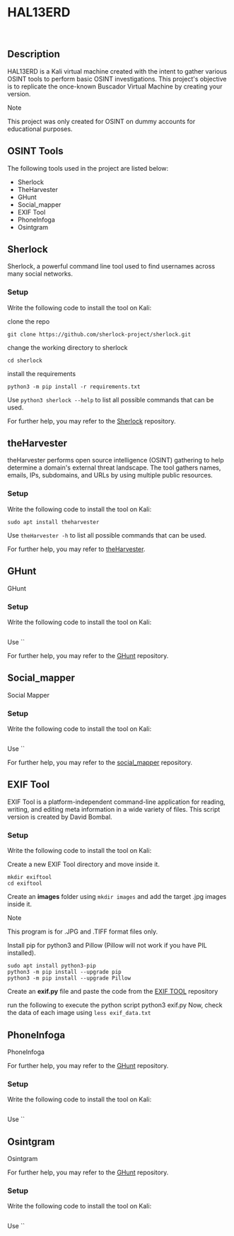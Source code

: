 # HAL13ERD

<br>

## Description

HAL13ERD is a Kali virtual machine created with the intent to gather various OSINT tools to perform basic OSINT investigations. This project's objective is to replicate the once-known Buscador Virtual Machine by creating your version.

> [!NOTE]
> This project was only created for OSINT on dummy accounts for educational purposes.

## OSINT Tools

The following tools used in the project are listed below:
* Sherlock
* TheHarvester
* GHunt
* Social_mapper
* EXIF Tool
* PhoneInfoga
* Osintgram

## Sherlock
Sherlock, a powerful command line tool used to find usernames across many social networks.

### Setup
Write the following code to install the tool on Kali:

clone the repo
```
git clone https://github.com/sherlock-project/sherlock.git
```

change the working directory to sherlock
```
cd sherlock
```

install the requirements
```
python3 -m pip install -r requirements.txt
```

Use `python3 sherlock --help` to list all possible commands that can be used.

For further help, you may refer to the [Sherlock](https://github.com/sherlock-project/sherlock) repository.

## theHarvester
theHarvester performs open source intelligence (OSINT) gathering to help determine
a domain's external threat landscape. The tool gathers names, emails, IPs, subdomains, and URLs by using multiple public resources.


### Setup
Write the following code to install the tool on Kali:
```
sudo apt install theharvester
```
Use `theHarvester -h` to list all possible commands that can be used.

For further help, you may refer to [theHarvester](https://www.kali.org/tools/theharvester/).

## GHunt
GHunt



### Setup
Write the following code to install the tool on Kali:
```
```
Use ``

For further help, you may refer to the [GHunt](https://github.com/mxrch/GHunt) repository.


## Social_mapper
Social Mapper 

### Setup
Write the following code to install the tool on Kali:
```
```
Use ``

For further help, you may refer to the [social_mapper](https://github.com/Greenwolf/social_mapper) repository.



## EXIF Tool
EXIF Tool is a platform-independent command-line application for reading, writing, and editing meta information in a wide variety of files. This script version is created by David Bombal.

### Setup
Write the following code to install the tool on Kali:

Create a new EXIF Tool directory and move inside it. 
```
mkdir exiftool
cd exiftool
```
Create an **images** folder using `mkdir images` and add the target .jpg images inside it.

> [!NOTE]
> This program is for .JPG and .TIFF format files only.

Install pip for python3 and Pillow (Pillow will not work if you have PIL installed).
```
sudo apt install python3-pip 
python3 -m pip install --upgrade pip
python3 -m pip install --upgrade Pillow
```

Create an **exif.py** file and paste the code from the [EXIF TOOL](https://github.com/davidbombal/red-python-scripts/blob/main/exif.py) repository

run the following to execute the python script
python3 exif.py
Now, check the data of each image using `less exif_data.txt`



## PhoneInfoga
PhoneInfoga

For further help, you may refer to the [GHunt](https://github.com/mxrch/GHunt) repository.

### Setup
Write the following code to install the tool on Kali:
```
```
Use ``


## Osintgram
Osintgram

For further help, you may refer to the [GHunt](https://github.com/mxrch/GHunt) repository.

### Setup
Write the following code to install the tool on Kali:
```
```
Use ``
